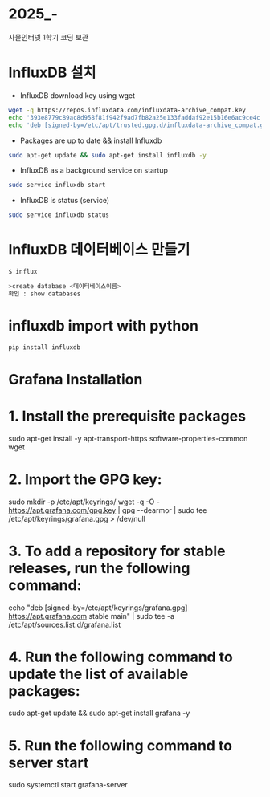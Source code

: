# 2025_-
사물인터넷 1학기 코딩 보관

# InfluxDB 설치
- InfluxDB download key using wget

```bash
wget -q https://repos.influxdata.com/influxdata-archive_compat.key
echo '393e8779c89ac8d958f81f942f9ad7fb82a25e133faddaf92e15b16e6ac9ce4c influxdata-archive_compat.key' | sha256sum -c && cat influxdata-archive_compat.key | gpg --dearmor | sudo tee /etc/apt/trusted.gpg.d/influxdata-archive_compat.gpg > /dev/null
echo 'deb [signed-by=/etc/apt/trusted.gpg.d/influxdata-archive_compat.gpg] https://repos.influxdata.com/debian stable main' | sudo tee /etc/apt/sources.list.d/influxdata.list
```

- Packages are up to date && install Influxdb

```bash
sudo apt-get update && sudo apt-get install influxdb -y
```

- InfluxDB as a background service on startup

```bash
sudo service influxdb start
```


- InfluxDB is status (service)
```bash 
sudo service influxdb status
```

# InfluxDB 데이터베이스 만들기
```bash
$ influx

>create database <데이터베이스이름>
확인 : show databases
```

# influxdb import with python
```bash
pip install influxdb
```
# Grafana Installation

# 1. Install the prerequisite packages
sudo apt-get install -y apt-transport-https software-properties-common wget

# 2. Import the GPG key:
sudo mkdir -p /etc/apt/keyrings/
wget -q -O - https://apt.grafana.com/gpg.key | gpg --dearmor | sudo tee /etc/apt/keyrings/grafana.gpg > /dev/null

# 3. To add a repository for stable releases, run the following command:
echo "deb [signed-by=/etc/apt/keyrings/grafana.gpg] https://apt.grafana.com stable main" | sudo tee -a /etc/apt/sources.list.d/grafana.list

# 4. Run the following command to update the list of available packages:
sudo apt-get update && sudo apt-get install grafana -y

# 5. Run the following command to server start
sudo systemctl start grafana-server
